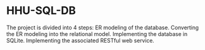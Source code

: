 # HHU-SQL-DB

The project is divided into 4 steps:
ER modeling of the database.
Converting the ER modeling into the relational model.
Implementing the database in SQLite.
Implementing the associated RESTful web service.

